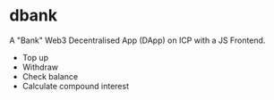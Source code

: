 # dbank

A "Bank" Web3 Decentralised App (DApp) on ICP with a JS Frontend. 

- Top up
- Withdraw
- Check balance
- Calculate compound interest